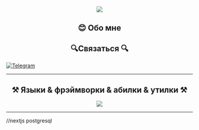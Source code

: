 <h1 align="center">
  <a href="https://git.io/typing-svg">
    <img src="https://readme-typing-svg.herokuapp.com/?lines=Привет всем!+👋;Трифонов+Сергей...;Nice+to+meet+you!&center=true&size=30">
  </a>
</h1>
<h2 align="center"> 😊 Обо мне</h2>
<p>

</p>
<h2 align="center">🔍Связаться 🔍</h2>
<p>
  <a href="https://t.me/Parsefal_T" target="_blank">
    <img src="https://img.shields.io/badge/Telegram-2CA5E0?style=for-the-badge&logo=telegram&logoColor=orange&logoSize=amd&labelColor=black&color=black
    " alt="Telegram">
  </a>
</p>
<hr>
<h2 align="center">⚒️ Языки & фрэймворки & абилки & утилки ⚒️</h2>
<p align="center">
  <a href="https://skillicons.dev">
    <img src="https://skillicons.dev/icons?i=git,js,ts,react,css,html,vim,npm,tailwind,figma,nodejs,prisma,docker" />
  </a>
</p>
<hr>
//nextjs postgresql
